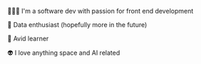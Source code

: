 
👩🏻‍💻 I'm a software dev with passion for front end development

💠 Data enthusiast (hopefully more in the future)

🧠 Avid learner

👽 I love anything space and AI related


